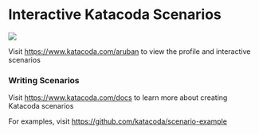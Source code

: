 # Interactive Katacoda Scenarios

[![](http://shields.katacoda.com/katacoda/aruban/count.svg)](https://www.katacoda.com/aruban "Get your profile on Katacoda.com")

Visit https://www.katacoda.com/aruban to view the profile and interactive scenarios

### Writing Scenarios
Visit https://www.katacoda.com/docs to learn more about creating Katacoda scenarios

For examples, visit https://github.com/katacoda/scenario-example
